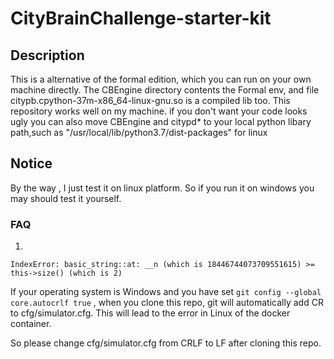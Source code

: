 # CityBrainChallenge-starter-kit

## Description

This is a alternative of the formal edition, which you can run on your own machine directly.
The CBEngine directory contents the Formal env, and file citypb.cpython-37m-x86_64-linux-gnu.so is a compiled lib too.
This repository works well on my machine. if you don't want your code looks ugly you can also move CBEngine and citypd* to your local python libary path,such as "/usr/local/lib/python3.7/dist-packages" for linux

## Notice

By the way , I just test it on linux platform. So if you run it on windows you may should test it yourself.


### FAQ

1. 
```
IndexError: basic_string::at: __n (which is 18446744073709551615) >= this->size() (which is 2)
```

If your operating system is Windows and you have set `git config --global core.autocrlf true` , when you clone this repo, git will automatically add CR to cfg/simulator.cfg. This will lead to the error in Linux of the docker container.

So please change cfg/simulator.cfg from CRLF to LF after cloning this repo.
